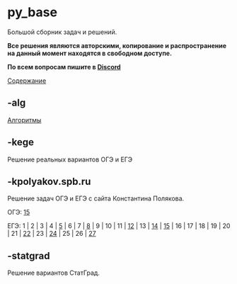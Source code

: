 # py_base
Большой сборник задач и решений.

**Все решения являются авторскими, копирование и распространение на данный момент находятся в свободном доступе.**

**По всем вопросам пишите в [Discord](https://discordapp.com/users/414556399830433795/)**

[Содержание](https://github.com/koka-land/py_base/wiki/%D0%A1%D0%BE%D0%B4%D0%B5%D1%80%D0%B6%D0%B0%D0%BD%D0%B8%D0%B5)

## -alg
[Алгоритмы](https://github.com/koka-land/py_base/wiki/%D0%90%D0%BB%D0%B3%D0%BE%D1%80%D0%B8%D1%82%D0%BC%D1%8B)

## -kege
Решение реальных вариантов ОГЭ и ЕГЭ

## -kpolyakov.spb.ru
Решение задач ОГЭ и ЕГЭ с сайта Константина Полякова.

ОГЭ:
[15](https://github.com/koka-land/py_base/tree/master/kpolyakov.spb.ru/gia_9/t_15)

ЕГЭ: 
1 |
2 |
3 |
4 |
[5](https://github.com/koka-land/py_base/tree/master/kpolyakov.spb.ru/gia_11/t_05) |
6 |
7 |
[8](https://github.com/koka-land/py_base/tree/master/kpolyakov.spb.ru/gia_11/t_08) |
9 |
10 |
11 |
[12](https://github.com/koka-land/py_base/tree/master/kpolyakov.spb.ru/gia_11/t_12) |
13 |
[14](https://github.com/koka-land/py_base/tree/master/kpolyakov.spb.ru/gia_11/t_14) |
[15](https://github.com/koka-land/py_base/tree/master/kpolyakov.spb.ru/gia_11/t_15) |
16 |
17 |
18 |
19 |
20 |
21 |
[22](https://github.com/koka-land/py_base/tree/master/kpolyakov.spb.ru/gia_11/t_22) |
23 |
[24](https://github.com/koka-land/py_base/tree/master/kpolyakov.spb.ru/gia_11/t_24) |
25 |
26 |
[27](https://github.com/koka-land/py_base/tree/master/kpolyakov.spb.ru/gia_11/t_27)

## -statgrad
Решение вариантов СтатГрад.
